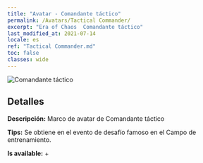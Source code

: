 ```yaml
---
title: "Avatar - Comandante táctico"
permalink: /Avatars/Tactical Commander/
excerpt: "Era of Chaos  Comandante táctico"
last_modified_at: 2021-07-14
locale: es
ref: "Tactical Commander.md"
toc: false
classes: wide
---
```

 ![Comandante táctico](/images/a/avatarFrame_20.png)

## Detalles

 **Descripción:** Marco de avatar de Comandante táctico 

 **Tips:** Se obtiene en el evento de desafío famoso en el Campo de entrenamiento. 

 **Is available:**  + 

